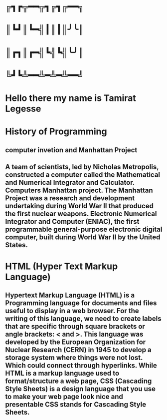 # ╔┓┏╦━━╦┓╔┓╔━━╗
# ║┗┛║┗━╣┃║┃║╯╰║     
# ║┏┓║┏━╣┗╣┗╣╰╯║      
# ╚┛┗╩━━╩━╩━╩━━╝
# Hello there my name is Tamirat Legesse
# History of Programming
## computer invetion and Manhattan Project
## A team of scientists, led by Nicholas Metropolis, constructed a computer called the Mathematical and Numerical Integrator and Calculator. Computers Manhattan project. The Manhattan Project was a research and development undertaking during World War II that produced the first nuclear weapons. Electronic Numerical Integrator and Computer (ENIAC), the first programmable general-purpose electronic digital computer, built during World War II by the United States.

# HTML (Hyper Text Markup Language)
## Hypertext Markup Language (HTML) is a Programming language for documents and files useful to display in a web browser. For the writing of this language, we need to create labels that are specific through square brackets or angle brackets: < and >. This language was developed by the European Organization for Nuclear Research (CERN) in 1945 to develop a storage system where things were not lost. Which could connect through hyperlinks. While HTML is a markup language used to format/structure a web page, CSS (Cascading Style Sheets) is a design language that you use to make your web page look nice and presentable CSS stands for Cascading Style Sheets.
